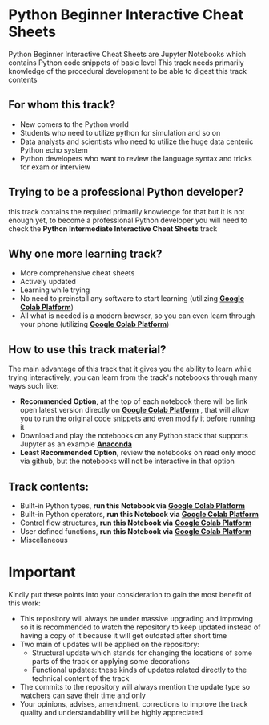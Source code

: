 # Python Beginner Interactive Cheat Sheets
Python Beginner Interactive Cheat Sheets are Jupyter Notebooks which contains Python code snippets of basic level
This track needs primarily knowledge of the procedural development to be able to digest this track contents

## For whom this track?
 - New comers to the Python world
 - Students who need to utilize python for simulation and so on
 - Data analysts and scientists who need to utilize the huge data centeric Python echo system
 - Python developers who want to review the language syntax and tricks for exam or interview

## Trying to be a professional Python developer?
this track contains the required primarily knowledge for that but it is not enough yet,  to become a professional Python developer you will need to check the **Python Intermediate Interactive Cheat Sheets** track

## Why one more learning track?
 - More comprehensive cheat sheets
 - Actively updated
 - Learning while trying 
 - No need to preinstall any software to start learning (utilizing **[Google Colab Platform](https://colab.research.google.com)**)
 - All what is needed is a modern browser, so you can even learn through your phone (utilizing **[Google Colab Platform](https://colab.research.google.com)**)

## How to use this track material?
The main advantage of this track that it gives you the ability to learn while trying interactively, you can learn from the track's notebooks through many ways such like:
 - **Recommended Option**, at the top of each notebook there will be link open latest version directly  on **[Google Colab Platform](https://colab.research.google.com)** , that will allow you to run the original code snippets and even modify it before running it
 - Download and play the notebooks on any Python stack that supports Jupyter as an example **[Anaconda](https://www.anaconda.com/)** 
 - **Least Recommended Option**, review the notebooks on read only mood via github, but the notebooks will not be interactive in that option

## Track contents:
 - Built-in Python types, **run this Notebook via** [**Google Colab Platform**](https://colab.research.google.com/github/mhmaem/python_university/blob/master/01_python_beginner_interactive_cheatsheets/01_01_types.ipynb)
 - Built-in Python operators, **run this Notebook via** [**Google Colab Platform**](https://colab.research.google.com/github/mhmaem/python_university/blob/master/01_python_beginner_interactive_cheatsheets/01_02_operators.ipynb)
 - Control flow structures, **run this Notebook via** [**Google Colab Platform**](https://colab.research.google.com/github/mhmaem/python_university/blob/master/01_python_beginner_interactive_cheatsheets/01_03_control_flow.ipynb)
 - User defined functions, **run this Notebook via** [**Google Colab Platform**](https://colab.research.google.com/github/mhmaem/python_university/blob/master/01_python_beginner_interactive_cheatsheets/01_04_funcions.ipynb)
 - Miscellaneous 

# Important
Kindly put these points into your consideration to gain the most benefit of this work:
 - This repository will always be under massive upgrading and improving so it is recommended to watch the repository to keep updated instead of having a copy of it because it will get outdated after short time
 - Two main of updates will be applied on the repository:
	 - Structural update which stands for changing the locations of some parts of the track or applying some decorations
	 - Functional updates: these kinds of updates related directly to the technical content of the track
 - The commits to the repository will always mention the update type so watchers can save their time and only 
 - Your opinions, advises, amendment, corrections to improve the track quality and understandability will be highly appreciated
